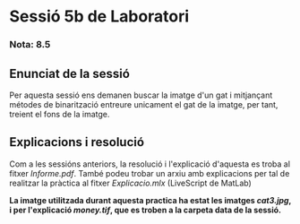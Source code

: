 # Sessió 5b de Laboratori

### Nota: 8.5

## Enunciat de la sessió

Per aquesta sessió ens demanen buscar la imatge d'un gat i mitjançant métodes de binarització entreure unicament el gat de la imatge, per tant, treient el fons de la imatge.

## Explicacions i resolució

Com a les sessións anteriors, la resolució i l'explicació d'aquesta es troba al fitxer _Informe.pdf_. També podeu trobar un arxiu amb explicacions per tal de realitzar la pràctica al fitxer _Explicacio.mlx_ (LiveScript de MatLab)

**La imatge utilitzada durant aquesta practica ha estat les imatges _cat3.jpg_, i per l'explicació _money.tif_, que es troben a la carpeta data de la sessió.**